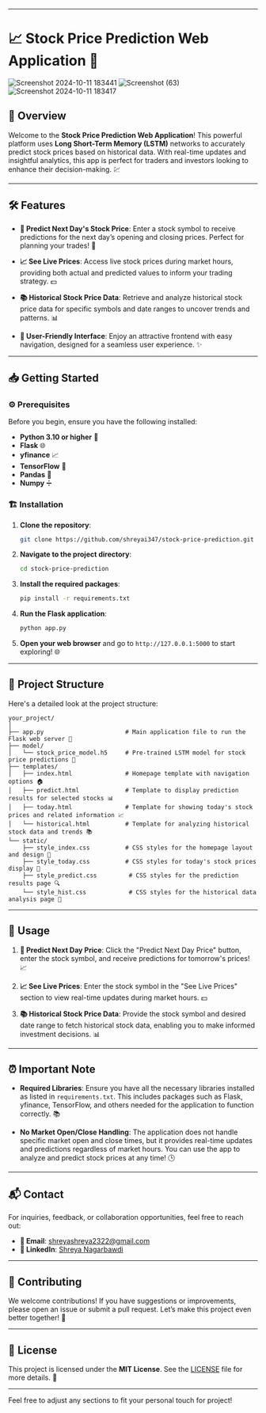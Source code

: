 
---

# 📈 Stock Price Prediction Web Application 🚀

![Screenshot 2024-10-11 183441](https://github.com/user-attachments/assets/8adffb5f-6af7-4a49-9c2f-defb43db2890)
![Screenshot (63)](https://github.com/user-attachments/assets/6c1debc4-019c-48c2-87e3-96fd7d4c1405)
![Screenshot 2024-10-11 183417](https://github.com/user-attachments/assets/ecaff7b0-6a13-4ac9-8231-9d6235db469b)

## 🌟 Overview

Welcome to the **Stock Price Prediction Web Application**! This powerful platform uses **Long Short-Term Memory (LSTM)** networks to accurately predict stock prices based on historical data. With real-time updates and insightful analytics, this app is perfect for traders and investors looking to enhance their decision-making. 💹

---

## 🛠️ Features

- **🔮 Predict Next Day's Stock Price**: Enter a stock symbol to receive predictions for the next day’s opening and closing prices. Perfect for planning your trades! 📅

- **📈 See Live Prices**: Access live stock prices during market hours, providing both actual and predicted values to inform your trading strategy. 💵

- **📚 Historical Stock Price Data**: Retrieve and analyze historical stock price data for specific symbols and date ranges to uncover trends and patterns. 📊



- **🎨 User-Friendly Interface**: Enjoy an attractive frontend with easy navigation, designed for a seamless user experience. ✨

---

## 📥 Getting Started

### ⚙️ Prerequisites

Before you begin, ensure you have the following installed:
- **Python 3.10 or higher** 🐍
- **Flask** 🌐
- **yfinance** 📈
- **TensorFlow** 🧠
- **Pandas** 🐼
- **Numpy** ➗

### 🏗️ Installation

1. **Clone the repository**:
   ```bash
   git clone https://github.com/shreyai347/stock-price-prediction.git
   ```
2. **Navigate to the project directory**:
   ```bash
   cd stock-price-prediction
   ```
3. **Install the required packages**:
   ```bash
   pip install -r requirements.txt
   ```
4. **Run the Flask application**:
   ```bash
   python app.py
   ```
5. **Open your web browser** and go to `http://127.0.0.1:5000` to start exploring! 🌐

---

## 📂 Project Structure

Here's a detailed look at the project structure:

```
your_project/
│
├── app.py                       # Main application file to run the Flask web server 🚀
├── model/
│   └── stock_price_model.h5     # Pre-trained LSTM model for stock price predictions 🔮
├── templates/
│   ├── index.html               # Homepage template with navigation options 🏠
│   ├── predict.html             # Template to display prediction results for selected stocks 📊
│   ├── today.html               # Template for showing today's stock prices and related information 📈
│   └── historical.html          # Template for analyzing historical stock data and trends 📚
└── static/
    ├── style_index.css          # CSS styles for the homepage layout and design 🎨
    ├── style_today.css          # CSS styles for today's stock prices display 📅
    ├── style_predict.css         # CSS styles for the prediction results page 🔍
    └── style_hist.css            # CSS styles for the historical data analysis page 📜
```

---

## 📝 Usage

1. **🔮 Predict Next Day Price**: Click the "Predict Next Day Price" button, enter the stock symbol, and receive predictions for tomorrow's prices! 📈
   
2. **📈 See Live Prices**: Enter the stock symbol in the "See Live Prices" section to view real-time updates during market hours. 💵
   
3. **📚 Historical Stock Price Data**: Provide the stock symbol and desired date range to fetch historical stock data, enabling you to make informed investment decisions. 📊

---

## ⏰ Important Note

- **Required Libraries**: Ensure you have all the necessary libraries installed as listed in `requirements.txt`. This includes packages such as Flask, yfinance, TensorFlow, and others needed for the application to function correctly. 📚

- **No Market Open/Close Handling**: The application does not handle specific market open and close times, but it provides real-time updates and predictions regardless of market hours. You can use the app to analyze and predict stock prices at any time! 🕒

---

## 📬 Contact

For inquiries, feedback, or collaboration opportunities, feel free to reach out:
- **📧 Email**: shreyashreya2322@gmail.com
- **💼 LinkedIn**: [Shreya Nagarbawdi](https://www.linkedin.com/in/shreya-nagarbawdi)

---

## 🤝 Contributing

We welcome contributions! If you have suggestions or improvements, please open an issue or submit a pull request. Let’s make this project even better together! 🌟

---

## 📜 License

This project is licensed under the **MIT License**. See the [LICENSE](LICENSE) file for more details. 📝

---

Feel free to adjust any sections to fit your personal touch for project!
